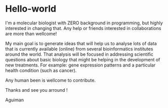 Hello-world
===========

I'm a molecular biologist with ZERO background in programming, but highly interested in changing that. Any help or friends interested in collaborations are more than wellcome!

My main goal is to generate ideas that will help us to analyse lots of data that is currently available (online) from several bioinformatics institutes around the world. That analysis will be focused in addressing scientific questions about basic biology that might be helping in the development of new treatments. For example: gene expression patterns and a particular health condition (such as cancer).

Any human been is wellcome to contribute.

Thanks and see you arround !

Aguiman


